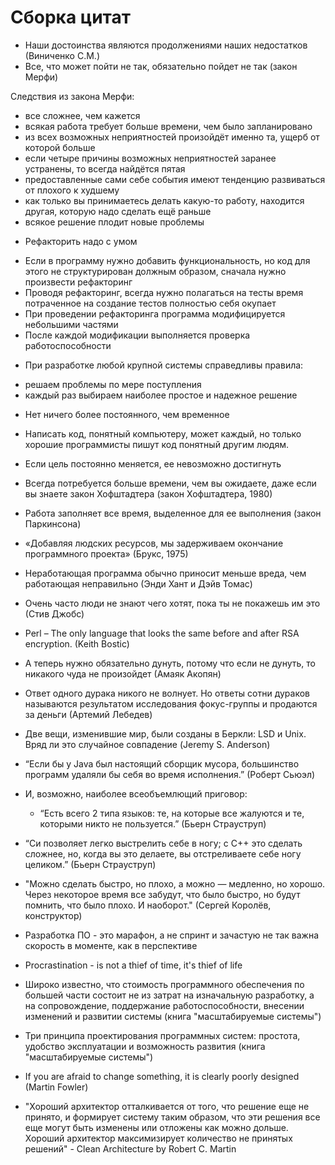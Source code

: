 # Сборка цитат  

* Наши достоинства являются продолжениями наших недостатков (Виниченко С.М.)  
* Все, что может пойти не так, обязательно пойдет не так (закон Мерфи)  

Следствия из закона Мерфи:  
 - все сложнее, чем кажется  
 - всякая работа требует больше времени, чем было запланировано  
 - из всех возможных неприятностей произойдёт именно та, ущерб от которой больше  
 - если четыре причины возможных неприятностей заранее устранены, то всегда найдётся пятая  
 - предоставленные сами себе события имеют тенденцию развиваться от плохого к худшему  
 - как только вы принимаетесь делать какую-то работу, находится другая, которую надо сделать ещё раньше  
 - всякое решение плодит новые проблемы  

* Рефакторить надо с умом  
 - Если в программу нужно добавить функциональность, но код для этого не структурирован должным образом, сначала нужно произвести рефакторинг  
 - Проводя рефакторинг, всегда нужно полагаться на тесты время потраченное на создание тестов полностью себя окупает  
 - При проведении рефакторинга программа модифицируется небольшими частями  
 - После каждой модификации выполняется проверка работоспособности  

* При разработке любой крупной системы справедливы правила:  
 - решаем проблемы по мере поступления  
 - каждый раз выбираем наиболее простое и надежное решение  

* Нет ничего более постоянного, чем временное

* Написать код, понятный компьютеру, может каждый, но только хорошие программисты пишут код понятный другим людям.  

* Если цель постоянно меняется, ее невозможно достигнуть  

* Всегда потребуется больше времени, чем вы ожидаете, даже если вы знаете закон Хофштадтера (закон Хофштадтера, 1980)  

* Работа заполняет все время, выделенное для ее выполнения (закон Паркинсона)  

* «Добавляя людских ресурсов, мы задерживаем окончание программного проекта» (Брукс, 1975)  

* Неработающая программа обычно приносит меньше вреда, чем работающая неправильно (Энди Хант и Дэйв Томас)  

* Очень часто люди не знают чего хотят, пока ты не покажешь им это (Стив Джобс)  

* Perl – The only language that looks the same before and after RSA encryption. (Keith Bostic)  

* А теперь нужно обязательно дунуть, потому что если не дунуть, то никакого чуда не произойдет (Амаяк Акопян)  

* Ответ одного дурака никого не волнует. Но ответы сотни дураков называются результатом исследования фокус-группы и продаются за деньги (Артемий Лебедев)  

* Две вещи, изменившие миp, были созданы в Беpкли: LSD и Unix. Вряд ли это случайное совпадение (Jeremy S. Anderson)  

* “Если бы у Java был настоящий сборщик мусора, большинство программ удаляли бы себя во время исполнения.” (Роберт Сьюэл)  

* И, возможно, наиболее всеобъемлющий приговор:  
    - “Есть всего 2 типа языков: те, на которые все жалуются и те, которыми никто не пользуется.” (Бьерн Страуструп)  

* “Си позволяет легко выстрелить себе в ногу; с C++ это сделать сложнее, но, когда вы это делаете, вы отстреливаете себе ногу целиком.” (Бьерн Страуструп)  
* "Можно сделать быстро, но плохо, а можно — медленно, но хорошо. Через некоторое время все забудут, что было быстро, но будут помнить, что было плохо. И наоборот." (Сергей Королёв, конструктор)  

* Разработка ПО - это марафон, а не спринт и зачастую не так важна скорость в моменте, как в перспективе

* Procrastination - is not a thief of time, it's thief of life  

* Широко известно, что стоимость программного обеспечения по большей части состоит не из затрат на изначальную разработку, а на сопровождение, поддержание работоспособности, внесении изменений и развитии системы (книга "масштабируемые системы")  
* Три принципа проектирования программных систем: простота, удобство эксплуатации  и возможность развития (книга "масштабируемые системы")  

* If you are afraid to change something, it is clearly poorly designed (Martin Fowler)  

* "Хороший архитектор отталкивается от того, что решение еще не принято, и формирует систему таким образом, что эти решения все еще могут быть изменены или отложены как можно дольше. Хороший архитектор максимизирует количество не принятых решений" - Clean Architecture by Robert C. Martin
